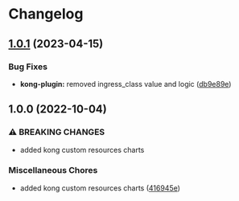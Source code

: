 # Changelog

## [1.0.1](https://github.com/ptonini/helm-charts/compare/kong-plugin-v1.0.0...kong-plugin-v1.0.1) (2023-04-15)


### Bug Fixes

* **kong-plugin:** removed ingress_class value and logic ([db9e89e](https://github.com/ptonini/helm-charts/commit/db9e89e1f69c7c626cb4c4705704f94f93f5a572))

## 1.0.0 (2022-10-04)


### ⚠ BREAKING CHANGES

* added kong custom resources charts

### Miscellaneous Chores

* added kong custom resources charts ([416945e](https://github.com/ptonini/helm-charts/commit/416945e9564e252b5b87f98ba78d1e59f1d04a69))
